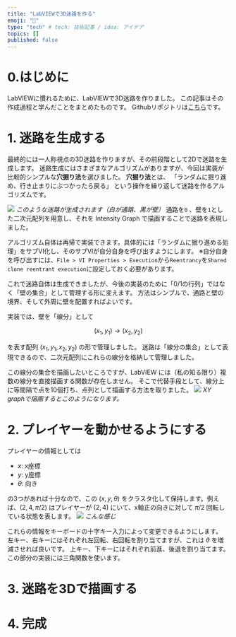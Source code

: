 ```yaml
---
title: "LabVIEWで3D迷路を作る"
emoji: "🤖"
type: "tech" # tech: 技術記事 / idea: アイデア
topics: []
published: false
---
```


# 0.はじめに
LabVIEWに慣れるために、LabVIEWで3D迷路を作りました。
この記事はその作成過程と学んだことをまとめたものです。
Githubリポジトリは[こちら](https://github.com/arad166/LabVIEW_3Dmaze)です。

# 1. 迷路を生成する
最終的には一人称視点の3D迷路を作りますが、その前段階として2Dで迷路を生成します。
迷路生成にはさまざまなアルゴリズムがありますが、今回は実装が比較的シンプルな**穴掘り法**を選びました。
**穴掘り法**とは、
「ランダムに掘り進め、行き止まりにぶつかったら戻る」
という操作を繰り返して迷路を作るアルゴリズムです。

![](https://storage.googleapis.com/zenn-user-upload/eb45b38766db-20250818.png)
*このような迷路が生成されます（白が通路、黒が壁）*
通路を`0` 、壁を`1`とした二次元配列を用意し、それを Intensity Graph で描画することで迷路を表現しました。

アルゴリズム自体は再帰で実装できます。具体的には「ランダムに掘り進める処理」をサブVI化し、そのサブVIが自分自身を呼び出すようにします。
※自分自身を呼び出すには、`File > VI Properties > Execution`から`Reentrancy`を`Shared clone reentrant execution`に設定しておく必要があります。

これで迷路自体は生成できましたが、今後の実装のために「0/1の行列」ではなく「壁の集合」として管理する形に変えます。
方法はシンプルで、通路と壁の境界、そして外周に壁を配置すればよいです。

実装では、壁を「線分」として

$$
(x_1,y_1) \rightarrow (x_2,y_2)
$$

を表す配列 $(x_1, y_1, x_2, y_2)$ の形で管理しました。
迷路は「線分の集合」として表現できるので、二次元配列にこれらの線分を格納して管理しました。

この線分の集合を描画したいところですが、LabVIEW には（私の知る限り）複数の線分を直接描画する関数が存在しません。
そこで代替手段として、線分上に等間隔で点を10個打ち、点列として描画する方法を取りました。
![](https://storage.googleapis.com/zenn-user-upload/bbaca75cf488-20250818.png)
*XY graphで描画するとこのようになります。*

# 2. プレイヤーを動かせるようにする
プレイヤーの情報としては
- $x$: x座標
- $y$: y座標
- $\theta$: 向き

の3つがあれば十分なので、この $(x,y,\theta)$ をクラスタ化して保持します。例えば、$(2,4,\pi/2)$ はプレイヤーが $(2,4)$ にいて、x軸正の向きに対して $\pi/2$ 回転している状態を表します。
![](https://storage.googleapis.com/zenn-user-upload/75e1a2ce554d-20250819.png)
*こんな感じ*

これらの情報をキーボードの十字キー入力によって変更できるようにします。
左キー、右キーにはそれぞれ左回転、右回転を割り当てますが、これは $\theta$ を増減させれば良いです。
上キー、下キーにはそれぞれ前進、後退を割り当てます。この部分の実装には三角関数を使います。




# 3. 迷路を3Dで描画する

# 4. 完成